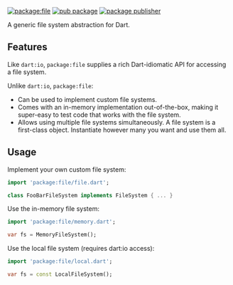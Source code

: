 [![package:file](https://github.com/dart-lang/tools/actions/workflows/file.yml/badge.svg)](https://github.com/dart-lang/tools/actions/workflows/file.yml)
[![pub package](https://img.shields.io/pub/v/file.svg)](https://pub.dev/packages/file)
[![package publisher](https://img.shields.io/pub/publisher/file.svg)](https://pub.dev/packages/file/publisher)

A generic file system abstraction for Dart.

## Features

Like `dart:io`, `package:file` supplies a rich Dart-idiomatic API for accessing
a file system.

Unlike `dart:io`, `package:file`:

- Can be used to implement custom file systems.
- Comes with an in-memory implementation out-of-the-box, making it super-easy to
  test code that works with the file system.
- Allows using multiple file systems simultaneously. A file system is a
  first-class object. Instantiate however many you want and use them all.

## Usage

Implement your own custom file system:

```dart
import 'package:file/file.dart';

class FooBarFileSystem implements FileSystem { ... }
```

Use the in-memory file system:

```dart
import 'package:file/memory.dart';

var fs = MemoryFileSystem();
```

Use the local file system (requires dart:io access):

```dart
import 'package:file/local.dart';

var fs = const LocalFileSystem();
```

